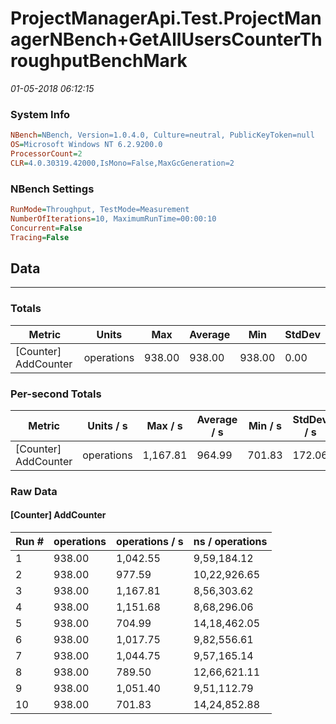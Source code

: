 ﻿# ProjectManagerApi.Test.ProjectManagerNBench+GetAllUsersCounterThroughputBenchMark
_01-05-2018 06:12:15_
### System Info
```ini
NBench=NBench, Version=1.0.4.0, Culture=neutral, PublicKeyToken=null
OS=Microsoft Windows NT 6.2.9200.0
ProcessorCount=2
CLR=4.0.30319.42000,IsMono=False,MaxGcGeneration=2
```

### NBench Settings
```ini
RunMode=Throughput, TestMode=Measurement
NumberOfIterations=10, MaximumRunTime=00:00:10
Concurrent=False
Tracing=False
```

## Data
-------------------

### Totals
|          Metric |           Units |             Max |         Average |             Min |          StdDev |
|---------------- |---------------- |---------------- |---------------- |---------------- |---------------- |
|[Counter] AddCounter |      operations |          938.00 |          938.00 |          938.00 |            0.00 |

### Per-second Totals
|          Metric |       Units / s |         Max / s |     Average / s |         Min / s |      StdDev / s |
|---------------- |---------------- |---------------- |---------------- |---------------- |---------------- |
|[Counter] AddCounter |      operations |        1,167.81 |          964.99 |          701.83 |          172.06 |

### Raw Data
#### [Counter] AddCounter
|           Run # |      operations |  operations / s | ns / operations |
|---------------- |---------------- |---------------- |---------------- |
|               1 |          938.00 |        1,042.55 |     9,59,184.12 |
|               2 |          938.00 |          977.59 |    10,22,926.65 |
|               3 |          938.00 |        1,167.81 |     8,56,303.62 |
|               4 |          938.00 |        1,151.68 |     8,68,296.06 |
|               5 |          938.00 |          704.99 |    14,18,462.05 |
|               6 |          938.00 |        1,017.75 |     9,82,556.61 |
|               7 |          938.00 |        1,044.75 |     9,57,165.14 |
|               8 |          938.00 |          789.50 |    12,66,621.11 |
|               9 |          938.00 |        1,051.40 |     9,51,112.79 |
|              10 |          938.00 |          701.83 |    14,24,852.88 |


